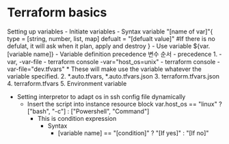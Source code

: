 # Terraform basics


Setting up variables
    - Initiate variables
        - Syntax
                variable "[name of var]"{
                    type = [string, number, list, map]
                    defualt = "[defualt value]" #If there is no defulat, it will ask when it plan, apply and destroy
                }
        - Use variable
                ${var.[variable name]}
    - Variable definition precedence 변수 순서
        - precedence
            1. -var, -var-file
                - terraform console -var="host_os=unix"
                - terraform console -var-file="dev.tfvars"
                * These will make use the variable whatever the variable specified. 
            2. *.auto.tfvars, *.auto.tfvars.json
            3. terraform.tfvars.json
            4. terraform.tfvars
            5. Environment variable

- Setting interpretor to adapt os in ssh config file dynamically
    - Insert the script into instance resource block
            var.host_os == "linux" ? ["bash", "-c"] : ["Powershell", "Command"]
        - This is condition expression
            - Syntax
                - [variable name] == "[condition]" ? "[If yes]" : "[If no]"